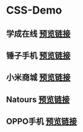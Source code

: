 # CSS-Demo
## 学成在线 [预览链接](https://zhuanghaixin.github.io/CSS-Demo/%E5%AD%A6%E6%88%90%E5%9C%A8%E7%BA%BF%E5%AE%98%E7%BD%91/)
## 锤子手机 [预览链接](https://zhuanghaixin.github.io/CSS-Demo/%E9%94%A4%E5%AD%90%E6%89%8B%E6%9C%BA%E5%AE%98%E7%BD%91/)
## 小米商城 [预览链接](https://zhuanghaixin.github.io/CSS-Demo/%E5%B0%8F%E7%B1%B3%E5%95%86%E5%9F%8E%E5%AE%98%E7%BD%91/)
## Natours [预览链接](https://zhuanghaixin.github.io/CSS-Demo/Natours/)
## OPPO手机 [预览链接](https://zhuanghaixin.github.io/CSS-Demo/oppo%E6%89%8B%E6%9C%BA%E5%AE%98%E7%BD%91/)
